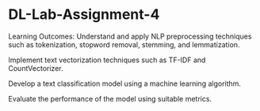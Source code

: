 # DL-Lab-Assignment-4

Learning Outcomes:
Understand and apply NLP preprocessing techniques such as tokenization, stopword removal, stemming, and lemmatization.

Implement text vectorization techniques such as TF-IDF and CountVectorizer.

Develop a text classification model using a machine learning algorithm.

Evaluate the performance of the model using suitable metrics.
